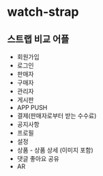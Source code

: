 # watch-strap

## 스트랩 비교 어플 

- 회원가입 
- 로그인 
- 판매자
- 구매자 
- 관리자 
- 게시판 
- APP PUSH 
- 결제(판매자로부터 받는 수수료) 
- 공지사항
- 프로필
- 설정 
- 상품 - 상품 상세 (이미지 포함) 
- 댓글 좋아요 공유
- AR 
